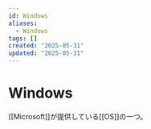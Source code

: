 ```yaml
---
id: Windows
aliases:
  - Windows
tags: []
created: "2025-05-31"
updated: "2025-05-31"
---
```


# Windows

[[Microsoft]]が提供している[[OS]]の一つ。


